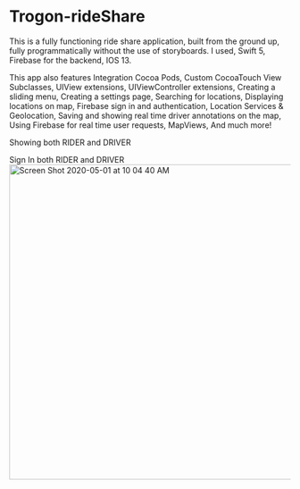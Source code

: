 # Trogon-rideShare

This is a fully functioning ride share application, built from the ground up, fully programmatically without the use of storyboards. I used, Swift 5, Firebase for the backend, IOS 13. 

 This app also features Integration Cocoa Pods, Custom CocoaTouch View Subclasses, UIView extensions, UIViewController extensions, Creating a sliding menu, Creating a settings page, Searching for locations, Displaying locations on map, Firebase sign in and authentication, Location Services & Geolocation, Saving and showing real time driver annotations on the map, Using Firebase for real time user requests, MapViews, And much more!
 
 Showing both RIDER and DRIVER
 
 Sign In both RIDER and DRIVER
<img width="564" alt="Screen Shot 2020-05-01 at 10 04 40 AM" src="https://user-images.githubusercontent.com/46546551/80812980-182ac480-8b97-11ea-8a8a-7ba305336e5f.png">


